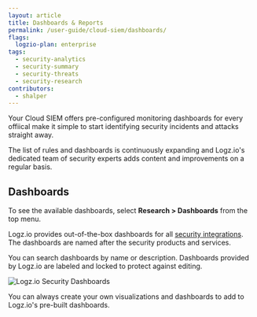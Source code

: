 ```yaml
---
layout: article
title: Dashboards & Reports
permalink: /user-guide/cloud-siem/dashboards/
flags:
  logzio-plan: enterprise
tags:
  - security-analytics
  - security-summary
  - security-threats
  - security-research
contributors:
  - shalper
---
```


Your Cloud SIEM offers pre-configured monitoring dashboards for every offiical  make it simple to start identifying security incidents and attacks straight away.

The list of rules and dashboards is continuously expanding and Logz.io's dedicated team of security experts adds content and improvements on a regular basis.

## Dashboards

To see the available dashboards, select **Research > Dashboards** from the top menu.

Logz.io provides out-of-the-box dashboards for all [security integrations](/user-guide/cloud-siem/integrations). The dashboards are named after the security products and services.

You can search dashboards by name or description. Dashboards provided by Logz.io are labeled and locked to protect against editing.

![Logz.io Security Dashboards](https://dytvr9ot2sszz.cloudfront.net/logz-docs/siem/security-dashboards.png)

You can always create your own visualizations and dashboards to add to Logz.io's pre-built dashboards.
